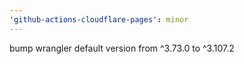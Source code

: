 ```yaml
---
'github-actions-cloudflare-pages': minor
---
```


bump wrangler default version from ^3.73.0 to ^3.107.2
